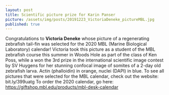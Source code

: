 ```yaml
---
layout: post
title: Scientific picture prize for Karin Panser
picture: /assets/img/posts/20191223_VictoriaDeneke_pictureMBL.jpg
published: true
---
```


Congratulations to **Victoria Deneke** whose picture of a regenerating zebrafish tail-fin was selected for the 2020 MBL (Marine Biological Laboratory) calendar! Victoria took this picture as a student of the MBL zebrafish course this summer in Woods Hole as part of the class of Ken Poss, while a won the 3rd prize in the international scientific image contest by SV Huygens for her stunning confocal image of somites of a 2-day old zebrafish larva. Actin (phalloidin) in orange, nuclei (DAPI) in blue. 
To see all pictures that were selected for the MBL calendar, check out the website: bit.ly/399uatg
To order the 2020 calendar, go here: https://giftshop.mbl.edu/products/mbl-desk-calendar

